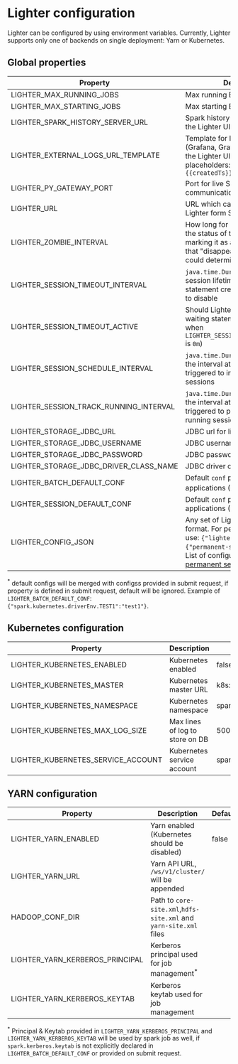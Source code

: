# Lighter configuration

Lighter can be configured by using environment variables. Currently, Lighter supports only one of backends on single deployment: Yarn or Kubernetes.

## Global properties

| Property                               | Description                                                                                                                                                                                            | Default                         |
|----------------------------------------|--------------------------------------------------------------------------------------------------------------------------------------------------------------------------------------------------------|---------------------------------|
| LIGHTER_MAX_RUNNING_JOBS               | Max running Batch jobs in parallel                                                                                                                                                                     | 5                               |
| LIGHTER_MAX_STARTING_JOBS              | Max starting Batch jobs in parallel                                                                                                                                                                    | 5                               |
| LIGHTER_SPARK_HISTORY_SERVER_URL       | Spark history server URL used on the Lighter UI                                                                                                                                                        | http://localhost/spark-history/ |
| LIGHTER_EXTERNAL_LOGS_URL_TEMPLATE     | Template for link to external logs (Grafana, Graylog, etc.) used on the Lighter UI. Allowed placeholders: `{{id}}`, `{{appId}}`, `{{createdTs}}`                                                       |                                 |
| LIGHTER_PY_GATEWAY_PORT                | Port for live Spark session communication                                                                                                                                                              | 25333                           |
| LIGHTER_URL                            | URL which can be used to access Lighter form Spark Job                                                                                                                                                 | http://lighter.spark:8080       |
| LIGHTER_ZOMBIE_INTERVAL                | How long for Lighter to try to fetch the status of the job before marking it as a zombie. (For jobs that "disappear" before Lighter could determine their final status)                                | 30m                             |
| LIGHTER_SESSION_TIMEOUT_INTERVAL       | `java.time.Duration` representing session lifetime (from last statement creation). Use `0m` value to disable                                                                                           | 90m                             |
| LIGHTER_SESSION_TIMEOUT_ACTIVE         | Should Lighter kill sessions with waiting statements (obsolete when `LIGHTER_SESSION_TIMEOUT_INTERVAL` is `0m`)                                                                                        | false                           |
| LIGHTER_SESSION_SCHEDULE_INTERVAL      | `java.time.Duration` representing the interval at which a task is triggered to initiate scheduled sessions                                                                                             | 1m                              |
| LIGHTER_SESSION_TRACK_RUNNING_INTERVAL | `java.time.Duration` representing the interval at which a task is triggered to process and update running session state                                                                                | 2m                              |
| LIGHTER_STORAGE_JDBC_URL               | JDBC url for lighter storage                                                                                                                                                                           | jdbc:h2:mem:lighter             |
| LIGHTER_STORAGE_JDBC_USERNAME          | JDBC username                                                                                                                                                                                          | sa                              |
| LIGHTER_STORAGE_JDBC_PASSWORD          | JDBC password                                                                                                                                                                                          |                                 |
| LIGHTER_STORAGE_JDBC_DRIVER_CLASS_NAME | JDBC driver class name                                                                                                                                                                                 | org.h2.Driver                   |
| LIGHTER_BATCH_DEFAULT_CONF             | Default `conf` props for batch applications (JSON)<sup>*</sup>                                                                                                                                         |                                 |
| LIGHTER_SESSION_DEFAULT_CONF           | Default `conf` props for session applications (JSON)                                                                                                                                                   |                                 |
| LIGHTER_CONFIG_JSON                    | Any set of Lighter config in JSON format. For permanent sessions use: `{"lighter":{"session":{"permanent-sessions":[...]}}}`. List of configurations for [permanent sessions](./permanent_sessions.md) |                                 |

<sup>*</sup> default configs will be merged with configss provided in submit request, if property is defined in submit request, default will be ignored.
Example of `LIGHTER_BATCH_DEFAULT_CONF`: `{"spark.kubernetes.driverEnv.TEST1":"test1"}`.

## Kubernetes configuration

| Property                           | Description                     | Default                                        |
|------------------------------------|---------------------------------|------------------------------------------------|
| LIGHTER_KUBERNETES_ENABLED         | Kubernetes enabled              | false                                          |
| LIGHTER_KUBERNETES_MASTER          | Kubernetes master URL           | k8s://kubernetes.default.svc.cluster.local:443 |
| LIGHTER_KUBERNETES_NAMESPACE       | Kubernetes namespace            | spark                                          |
| LIGHTER_KUBERNETES_MAX_LOG_SIZE    | Max lines of log to store on DB | 500                                            |
| LIGHTER_KUBERNETES_SERVICE_ACCOUNT | Kubernetes service account      | spark                                          |


## YARN configuration

| Property                        | Description                                                       | Default |
|---------------------------------|-------------------------------------------------------------------|---------|
| LIGHTER_YARN_ENABLED            | Yarn enabled (Kubernetes should be disabled)                      | false   |
| LIGHTER_YARN_URL                | Yarn API URL, `/ws/v1/cluster/` will be appended                  |         |
| HADOOP_CONF_DIR                 | Path to `core-site.xml`,`hdfs-site.xml` and `yarn-site.xml` files |         |
| LIGHTER_YARN_KERBEROS_PRINCIPAL | Kerberos principal used for job management<sup>*</sup>            |         |
| LIGHTER_YARN_KERBEROS_KEYTAB    | Kerberos keytab used for job management                           |         |

<sup>*</sup> Principal & Keytab provided in `LIGHTER_YARN_KERBEROS_PRINCIPAL` and `LIGHTER_YARN_KERBEROS_KEYTAB` will be used by spark job
as well, if `spark.kerberos.keytab` is not explicitly declared in `LIGHTER_BATCH_DEFAULT_CONF` or provided on submit request.
